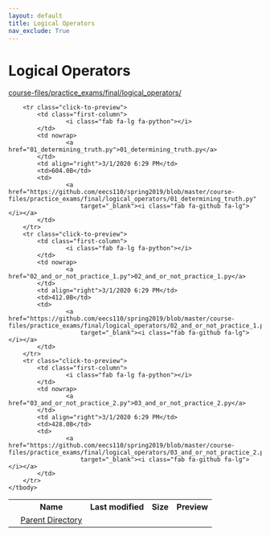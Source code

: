 ```yaml
---
layout: default
title: Logical Operators
nav_exclude: True
---
```


# Logical Operators

[course-files/practice_exams/final/logical_operators/](.)

<table class="tbl-files">
    <tbody>
        <tr>
            <th valign="top"></th>
            <th>Name</th>
            <th>Last modified</th>
            <th>Size</th>
            <th>Preview</th>
        </tr>
        <tr>
            <td valign="top">
                <i class="fa fa-folder-open"></i>
            </td>
            <td><a href="../">Parent Directory</a></td>
            <td>&nbsp;</td>
            <td>&nbsp;</td>
            <td>&nbsp;</td>
        </tr>

        <tr class="click-to-preview">
            <td class="first-column">
                    <i class="fab fa-lg fa-python"></i>
            </td>
            <td nowrap>
                    <a href="01_determining_truth.py">01_determining_truth.py</a>
            </td>
            <td align="right">3/1/2020 6:29 PM</td>
            <td>604.0B</td>
            <td>
                    <a href="https://github.com/eecs110/spring2019/blob/master/course-files/practice_exams/final/logical_operators/01_determining_truth.py"
                        target="_blank"><i class="fab fa-github fa-lg"></i></a>
            </td>
        </tr>
        <tr class="click-to-preview">
            <td class="first-column">
                    <i class="fab fa-lg fa-python"></i>
            </td>
            <td nowrap>
                    <a href="02_and_or_not_practice_1.py">02_and_or_not_practice_1.py</a>
            </td>
            <td align="right">3/1/2020 6:29 PM</td>
            <td>412.0B</td>
            <td>
                    <a href="https://github.com/eecs110/spring2019/blob/master/course-files/practice_exams/final/logical_operators/02_and_or_not_practice_1.py"
                        target="_blank"><i class="fab fa-github fa-lg"></i></a>
            </td>
        </tr>
        <tr class="click-to-preview">
            <td class="first-column">
                    <i class="fab fa-lg fa-python"></i>
            </td>
            <td nowrap>
                    <a href="03_and_or_not_practice_2.py">03_and_or_not_practice_2.py</a>
            </td>
            <td align="right">3/1/2020 6:29 PM</td>
            <td>428.0B</td>
            <td>
                    <a href="https://github.com/eecs110/spring2019/blob/master/course-files/practice_exams/final/logical_operators/03_and_or_not_practice_2.py"
                        target="_blank"><i class="fab fa-github fa-lg"></i></a>
            </td>
        </tr>
    </tbody>
</table>

